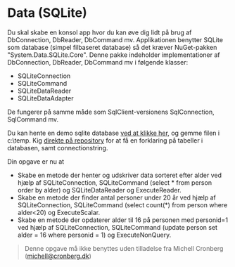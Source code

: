 ﻿# Data (SQLite)

Du skal skabe en konsol app hvor du kan øve dig lidt på brug af DbConnection, DbReader, DbCommand mv.
Applikationen benytter SQLite som database (simpel filbaseret database) så det kræver NuGet-pakken "System.Data.SQLite.Core". Denne pakke
indeholder implementationer af DbConnection, DbReader, DbCommand mv i følgende klasser:

- SQLiteConnection
- SQLiteCommand
- SQLiteDataReader
- SQLiteDataAdapter

De fungerer på samme måde som SqlClient-versionens SqlConnection, SqlCommand mv.

Du kan hente en demo sqlite database [ved at klikke her](https://github.com/mcronberg/undervisning-db-sqlite/raw/master/db-download/people.db), og gemme filen i c:\temp. Kig [direkte på repository](https://github.com/mcronberg/undervisning-db-sqlite#sqlite-demo-database) for at få en forklaring på tabeller i databasen, samt connectionstring.

Din opgave er nu at 

- Skabe en metode der henter og udskriver data sorteret efter alder ved hjælp af SQLiteConnection, SQLiteCommand (select * from person order by alder) og SQLiteDataReader og ExecuteReader.
- Skabe en metode der finder antal personer under 20 år ved hjælp af SQLiteConnection, SQLiteCommand (select count(*) from person where alder<20) og ExecuteScalar.
- Skabe en metode der opdaterer alder til 16 på personen med personid=1 ved hjælp af SQLiteConnection, SQLiteCommand (update person set alder = 16 where personid = 1) og ExecuteNonQuery.

<!-- footerstart -->
> Denne opgave må ikke benyttes uden tilladelse fra Michell Cronberg (michell@cronberg.dk)
<!-- footerslut -->

